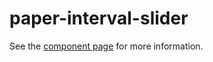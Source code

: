 paper-interval-slider
============

See the [component page](http://www.polymer-project.org/docs/elements/paper-elements.html#paper-interval-slider) for more information.
